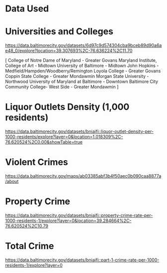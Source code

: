 # Data Used

# Universities and Colleges

https://data.baltimorecity.gov/datasets/6d97c9d574304cba9bceb89d90a6ae48_0/explore?location=39.307693%2C-76.636224%2C11.70

[
College of Notre Dame of Maryland - Greater Govans
Maryland Institute, College of Art - Midtown
University of Baltimore - Midtown
John Hopkins - Medfield/Hampden/Woodberry/Remington
Loyola College - Greater Govans
Coppin State College - Greater Mondawmin
Morgan State University - Northwood
University of Maryland at Baltimore - Downtown
Baltimore City Community College- West Side - Greater Mondawmin
]

# Liquor Outlets Density (1,000 residents)

https://data.baltimorecity.gov/datasets/bniajfi::liquor-outlet-density-per-1000-residents/explore?layer=0&location=1.018309%2C-76.620524%2C0.00&showTable=true

# Violent Crimes

https://data.baltimorecity.gov/maps/ab03385abf3b4f50aec0b090caa8877a/about

# Property Crime

https://data.baltimorecity.gov/datasets/bniajfi::property-crime-rate-per-1000-residents-1/explore?layer=0&location=39.284664%2C-76.620524%2C10.79

# Total Crime

https://data.baltimorecity.gov/datasets/bniajfi::part-1-crime-rate-per-1000-residents-1/explore?layer=0
